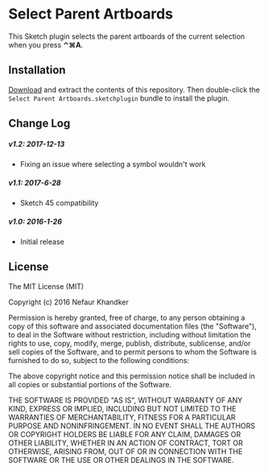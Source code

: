 # Select Parent Artboards

This Sketch plugin selects the parent artboards of the current selection when you press **⌃⌘A**.

## Installation

[Download](https://github.com/nefaurk/select-parent-artboards/archive/master.zip) and extract the contents of this repository. Then double-click the `Select Parent Artboards.sketchplugin` bundle to install the plugin.

## Change Log

##### v1.2: 2017-12-13

- Fixing an issue where selecting a symbol wouldn't work

##### v1.1: 2017-6-28

- Sketch 45 compatibility

##### v1.0: 2016-1-26

- Initial release

## License

The MIT License (MIT)

Copyright (c) 2016 Nefaur Khandker

Permission is hereby granted, free of charge, to any person obtaining a copy of this software and associated documentation files (the "Software"), to deal in the Software without restriction, including without limitation the rights to use, copy, modify, merge, publish, distribute, sublicense, and/or sell copies of the Software, and to permit persons to whom the Software is furnished to do so, subject to the following conditions:

The above copyright notice and this permission notice shall be included in all copies or substantial portions of the Software.

THE SOFTWARE IS PROVIDED "AS IS", WITHOUT WARRANTY OF ANY KIND, EXPRESS OR IMPLIED, INCLUDING BUT NOT LIMITED TO THE WARRANTIES OF MERCHANTABILITY, FITNESS FOR A PARTICULAR PURPOSE AND NONINFRINGEMENT. IN NO EVENT SHALL THE AUTHORS OR COPYRIGHT HOLDERS BE LIABLE FOR ANY CLAIM, DAMAGES OR OTHER LIABILITY, WHETHER IN AN ACTION OF CONTRACT, TORT OR OTHERWISE, ARISING FROM, OUT OF OR IN CONNECTION WITH THE SOFTWARE OR THE USE OR OTHER DEALINGS IN THE SOFTWARE.
